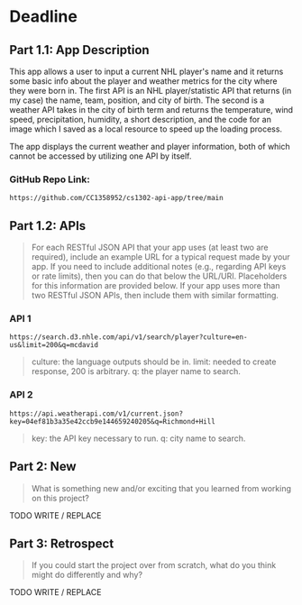 # Deadline

## Part 1.1: App Description

This app allows a user to input a current NHL player's name and it returns
some basic info about the player and weather metrics for the city where they
were born in. The first API is an NHL player/statistic API that returns (in my
case) the name, team, position, and city of birth. The second is a weather API
takes in the city of birth term and returns the temperature, wind speed,
precipitation, humidity, a short description, and the code for an image which I
saved as a local resource to speed up the loading process.

The app displays the current weather and player information, both of which cannot be
accessed by utilizing one API by itself.
### GitHub Repo Link:
```
https://github.com/CC1358952/cs1302-api-app/tree/main
```

## Part 1.2: APIs

> For each RESTful JSON API that your app uses (at least two are required),
> include an example URL for a typical request made by your app. If you
> need to include additional notes (e.g., regarding API keys or rate
> limits), then you can do that below the URL/URI. Placeholders for this
> information are provided below. If your app uses more than two RESTful
> JSON APIs, then include them with similar formatting.

### API 1

```
https://search.d3.nhle.com/api/v1/search/player?culture=en-us&limit=200&q=mcdavid
```

> culture: the language outputs should be in.
> limit: needed to create response, 200 is arbitrary.
> q: the player name to search.

### API 2

```
https://api.weatherapi.com/v1/current.json?key=04ef81b3a35e42ccb9e144659240205&q=Richmond+Hill
```

> key: the API key necessary to run.
> q: city name to search.

## Part 2: New

> What is something new and/or exciting that you learned from working
> on this project?

TODO WRITE / REPLACE

## Part 3: Retrospect

> If you could start the project over from scratch, what do
> you think might do differently and why?

TODO WRITE / REPLACE
